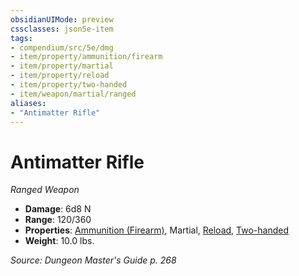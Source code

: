 ```yaml
---
obsidianUIMode: preview
cssclasses: json5e-item
tags:
- compendium/src/5e/dmg
- item/property/ammunition/firearm
- item/property/martial
- item/property/reload
- item/property/two-handed
- item/weapon/martial/ranged
aliases: 
- "Antimatter Rifle"
---
```

# Antimatter Rifle
*Ranged Weapon*  

- **Damage**: 6d8 N
- **Range**: 120/360
- **Properties**: [Ammunition (Firearm)](rules/item-properties.md#Ammunition%20(Firearm)), Martial, [Reload](rules/item-properties.md#Reload), [Two-handed](rules/item-properties.md#Two-handed)
- **Weight**: 10.0 lbs.

*Source: Dungeon Master's Guide p. 268*